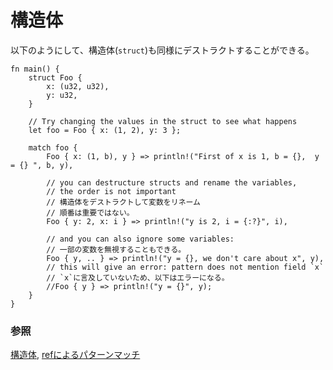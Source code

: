 <!--
# structs
-->
# 構造体

<!--
Similarly, a `struct` can be destructured as shown:
-->
以下のようにして、構造体(`struct`)も同様にデストラクトすることができる。

```rust,editable
fn main() {
    struct Foo {
        x: (u32, u32),
        y: u32,
    }

    // Try changing the values in the struct to see what happens
    let foo = Foo { x: (1, 2), y: 3 };

    match foo {
        Foo { x: (1, b), y } => println!("First of x is 1, b = {},  y = {} ", b, y),

        // you can destructure structs and rename the variables,
        // the order is not important
        // 構造体をデストラクトして変数をリネーム
        // 順番は重要ではない。
        Foo { y: 2, x: i } => println!("y is 2, i = {:?}", i),

        // and you can also ignore some variables:
        // 一部の変数を無視することもできる。
        Foo { y, .. } => println!("y = {}, we don't care about x", y),
        // this will give an error: pattern does not mention field `x`
        // `x`に言及していないため、以下はエラーになる。
        //Foo { y } => println!("y = {}", y);
    }
}
```

<!--
### See also:
-->
### 参照

<!--
[Structs](../../../custom_types/structs.md), [The ref pattern](../../../scope/borrow/ref.md)
-->
[構造体](../../../custom_types/structs.md), [refによるパターンマッチ](../../../scope/borrow/ref.md)
